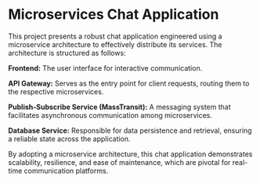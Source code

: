 # Microservices Chat Application

This project presents a robust chat application engineered using a microservice architecture to effectively distribute its services. The architecture is structured as follows:

**Frontend:** The user interface for interactive communication.

**API Gateway:** Serves as the entry point for client requests, routing them to the respective microservices.

**Publish-Subscribe Service (MassTransit):** A messaging system that facilitates asynchronous communication among microservices.

**Database Service:** Responsible for data persistence and retrieval, ensuring a reliable state across the application.

By adopting a microservice architecture, this chat application demonstrates scalability, resilience, and ease of maintenance, which are pivotal for real-time communication platforms.
